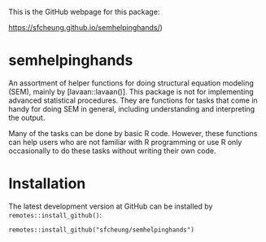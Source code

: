 This is the GitHub webpage for this package:

https://sfcheung.github.io/semhelpinghands/)

# semhelpinghands

An assortment of helper functions for doing structural equation modeling
(SEM), mainly by [lavaan::lavaan()]. This package is not for implementing
advanced statistical procedures. They are functions for tasks that come
in handy for doing SEM in general, including understanding and interpreting
the output.

Many of the tasks can be done by basic R code. However, these functions can
help users who are not familiar with R programming or use R only occasionally
to do these tasks without writing their own code.

# Installation

The latest development version at GitHub can be installed by `remotes::install_github()`:

```
remotes::install_github("sfcheung/semhelpinghands")
```